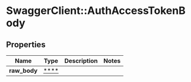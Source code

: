 # SwaggerClient::AuthAccessTokenBody

## Properties
Name | Type | Description | Notes
------------ | ------------- | ------------- | -------------
**raw_body** | [****](.md) |  | 

